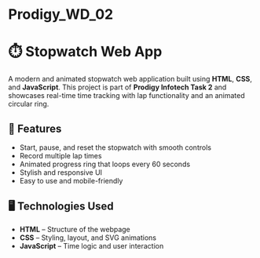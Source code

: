 # Prodigy_WD_02

# ⏱️ Stopwatch Web App

A modern and animated stopwatch web application built using **HTML**, **CSS**, and **JavaScript**. This project is part of **Prodigy Infotech Task 2** and showcases real-time time tracking with lap functionality and an animated circular ring.

## 🔧 Features

- Start, pause, and reset the stopwatch with smooth controls
- Record multiple lap times
- Animated progress ring that loops every 60 seconds
- Stylish and responsive UI
- Easy to use and mobile-friendly

## 🖥️ Technologies Used

- **HTML** – Structure of the webpage
- **CSS** – Styling, layout, and SVG animations
- **JavaScript** – Time logic and user interaction

